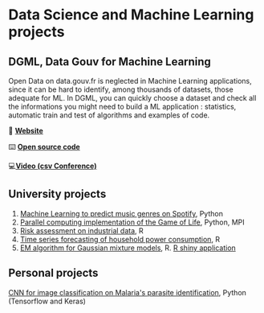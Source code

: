 # Data Science and Machine Learning projects

## DGML, Data Gouv for Machine Learning

Open Data on data.gouv.fr is neglected in Machine Learning applications, since it can be hard to identify, among thousands of datasets, those adequate for ML. In DGML, you can quickly choose a dataset and check all the informations you might need to build a ML application : statistics, automatic train and test of algorithms and examples of code.

🔗 [**Website**](https://datascience.etalab.studio/dgml/)

⌨️ [**Open source code**](https://github.com/etalab-ia/DGML)

💻[**Video (csv Conference)**](https://www.youtube.com/watch?v=BrbdvcVcI1Q&t=5s)

## University projects

1. [Machine Learning to predict music genres on Spotify](https://github.com/giuliasantarsieri/Projects/blob/main/machine_learning/predict_music_genres.ipynb), Python
2. [Parallel computing implementation of the Game of Life](https://github.com/giuliasantarsieri/Projects/blob/main/parallel_computing/game_of_life.py), Python, MPI
3. [Risk assessment on industrial data](https://giuliasantarsieri.github.io/Projects/docs/risk_evaluation.html), R
4. [Time series forecasting of household power consumption](https://giuliasantarsieri.github.io/Projects/docs/time_series_power_consumption), R
5. [EM algorithm for Gaussian mixture models](https://giuliasantarsieri.github.io/Projects/docs/EM_project), R. [R shiny application](https://github.com/giuliasantarsieri/Projects/blob/main/rshiny_EM_algorithm/shiny_app.R)

## Personal projects

[CNN for image classification on Malaria's parasite identification](https://giuliasantarsieri.github.io/Projects/docs/image_classif_malaria_CNN.html), Python (Tensorflow and Keras)
